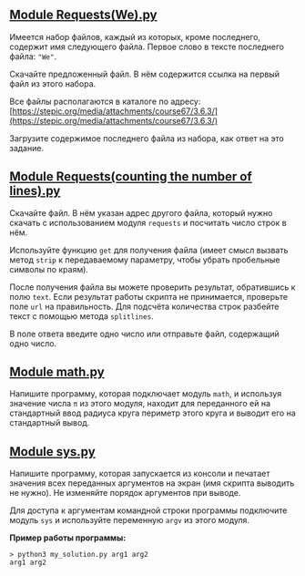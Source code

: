 ## [Module Requests(We).py](https://github.com/vasoltu/-Stepik/blob/main/Программирование%20на%20Python/Модули/Module%20Requests(We).py)
Имеется набор файлов, каждый из которых, кроме последнего, содержит имя следующего файла.
Первое слово в тексте последнего файла: `"We"`.

Скачайте предложенный файл. В нём содержится ссылка на первый файл из этого набора.

Все файлы располагаются в каталоге по адресу:
[https://stepic.org/media/attachments/course67/3.6.3/](https://stepic.org/media/attachments/course67/3.6.3/)

Загрузите содержимое последнего файла из набора, как ответ на это задание.

## [Module Requests(counting the number of lines).py](https://github.com/vasoltu/-Stepik/blob/main/Программирование%20на%20Python/Модули/Module%20Requests(counting%20the%20number%20of%20lines).py)
Скачайте файл. В нём указан адрес другого файла, который нужно скачать с использованием модуля `requests` и посчитать число строк в нём.

Используйте функцию `get` для получения файла (имеет смысл вызвать метод `strip` к передаваемому параметру, чтобы убрать пробельные символы по краям).

После получения файла вы можете проверить результат, обратившись к полю `text`. Если результат работы скрипта не принимается, проверьте поле `url` на правильность. 
Для подсчёта количества строк разбейте текст с помощью метода `splitlines`.

В поле ответа введите одно число или отправьте файл, содержащий одно число.

## [Module math.py](https://github.com/vasoltu/-Stepik/blob/main/Программирование%20на%20Python/Модули/Module%20math.py)
Напишите программу, которая подключает модуль `math`, и используя значение числа `π` из этого модуля, 
находит для переданного ей на стандартный ввод радиуса круга периметр этого круга и выводит его на стандартный вывод.

## [Module sys.py](https://github.com/vasoltu/-Stepik/blob/main/Программирование%20на%20Python/Модули/Module%20sys.py)
Напишите программу, которая запускается из консоли и печатает значения всех переданных аргументов на экран (имя скрипта выводить не нужно). 
Не изменяйте порядок аргументов при выводе.

Для доступа к аргументам командной строки программы подключите модуль `sys` и используйте переменную `argv` из этого модуля.

**Пример работы программы:**
```
> python3 my_solution.py arg1 arg2
arg1 arg2
```
